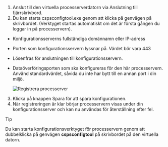 1. Anslut till den virtuella processerverdatorn via Anslutning till fjärrskrivbord.
2. Du kan starta cspsconfigtool.exe genom att klicka på genvägen på skrivbordet. (Verktyget startas automatiskt om det är första gången du loggar in på processervern).
  * Konfigurationsserverns fullständiga domännamn eller IP-adress
  * Porten som konfigurationsservern lyssnar på. Värdet bör vara 443
  * Lösenfras för anslutningen till konfigurationsservern.
  * Dataöverföringsporten som ska konfigureras för den här processervern. Använd standardvärdet, såvida du inte har bytt till en annan port i din miljö.

    ![Registrera processerver](./media/site-recovery-vmware-register-process-server/register-ps.png)
3. Klicka på knappen Spara för att spara konfigurationen.
4. När registreringen är klar börjar processervern visas under din konfigurationsserver och kan nu användas för återställning efter fel.

> [!TIP]
> Du kan starta konfigurationsverktyget för processervern genom att dubbelklicka på genvägen **cspsconfigtool** på skrivbordet på den virtuella datorn.


<!--HONumber=Feb17_HO4-->



